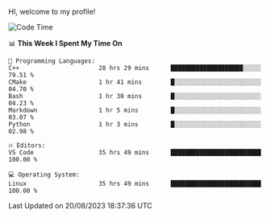 HI, welcome to my profile!
<!--START_SECTION:waka-->
![Code Time](http://img.shields.io/badge/Code%20Time-1%2C243%20hrs%2059%20mins-blue)

📊 **This Week I Spent My Time On** 

```text
💬 Programming Languages: 
C++                      28 hrs 29 mins      ████████████████████░░░░░   79.51 % 
CMake                    1 hr 41 mins        █░░░░░░░░░░░░░░░░░░░░░░░░   04.70 % 
Bash                     1 hr 30 mins        █░░░░░░░░░░░░░░░░░░░░░░░░   04.23 % 
Markdown                 1 hr 5 mins         █░░░░░░░░░░░░░░░░░░░░░░░░   03.07 % 
Python                   1 hr 3 mins         █░░░░░░░░░░░░░░░░░░░░░░░░   02.98 % 

🔥 Editors: 
VS Code                  35 hrs 49 mins      █████████████████████████   100.00 % 

💻 Operating System: 
Linux                    35 hrs 49 mins      █████████████████████████   100.00 % 
```


 Last Updated on 20/08/2023 18:37:36 UTC
<!--END_SECTION:waka-->
